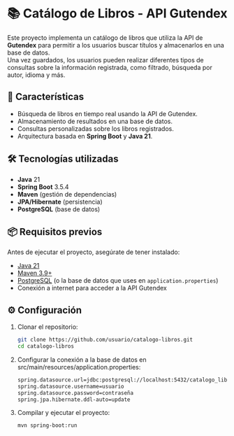 # 📚 Catálogo de Libros - API Gutendex

Este proyecto implementa un catálogo de libros que utiliza la API de **Gutendex** para permitir a los usuarios buscar títulos y almacenarlos en una base de datos.  
Una vez guardados, los usuarios pueden realizar diferentes tipos de consultas sobre la información registrada, como filtrado, búsqueda por autor, idioma y más.

## 🚀 Características
- Búsqueda de libros en tiempo real usando la API de Gutendex.
- Almacenamiento de resultados en una base de datos.
- Consultas personalizadas sobre los libros registrados.
- Arquitectura basada en **Spring Boot** y **Java 21**.

## 🛠️ Tecnologías utilizadas
- **Java** 21
- **Spring Boot** 3.5.4
- **Maven** (gestión de dependencias)
- **JPA/Hibernate** (persistencia)
- **PostgreSQL** (base de datos)

## 📦 Requisitos previos
Antes de ejecutar el proyecto, asegúrate de tener instalado:
- [Java 21](https://adoptium.net/)
- [Maven 3.9+](https://maven.apache.org/)
- [PostgreSQL](https://www.postgresql.org/) (o la base de datos que uses en `application.properties`)
- Conexión a internet para acceder a la API Gutendex

## ⚙️ Configuración
1. Clonar el repositorio:
   ```bash
   git clone https://github.com/usuario/catalogo-libros.git
   cd catalogo-libros
2. Configurar la conexión a la base de datos en src/main/resources/application.properties:
   ```bash
   spring.datasource.url=jdbc:postgresql://localhost:5432/catalogo_libros
   spring.datasource.username=usuario
   spring.datasource.password=contraseña
   spring.jpa.hibernate.ddl-auto=update
3. Compilar y ejecutar el proyecto:
   ```Bash
   mvn spring-boot:run


